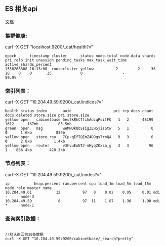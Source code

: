 ## ES 相关api

[文档](https://www.elastic.co/guide/en/elasticsearch/reference/current/getting-started-query-lang.html)

### 集群健康:

curl -X GET "localhost:9200/_cat/health?v"

```
epoch      timestamp cluster      status node.total node.data shards pri relo init unassign pending_tasks max_task_wait_time active_shards_percent
1556266388 16:13:08  routecluster yellow          2         2     36  18    0    0       25             0                  -                 59.0%

```

### 索引列表：

curl -X GET "10.204.49.59:9200/_cat/indices?v"

```
health status index       uuid                   pri rep docs.count docs.deleted store.size pri.store.size
yellow open   cabinetbase 5eu7kRhCTfihAdzqPsifFQ   1   2      48199         1612      167mb         85.5mb
green  open   msg         weMNDkQbSsigZLHSjizStw   5   1          0            0      1.6kb           839b
yellow open   store_roo   7Cp-qEfTQEmZ4DOqs7roQA   9   3          0            0      2.8kb          1.4kb
yellow open   router      v3hvuEuNTJ-mHyqZKxza_g   3   3         96            1    866.4kb        428.3kb

```

### 节点列表：

curl -X GET "10.204.49.59:9200/_cat/nodes?v"

```
ip           heap.percent ram.percent cpu load_1m load_5m load_15m node.role master name
10.204.49.61           12          97   0    0.02    0.05     0.01 mdi       -      node-3
10.204.49.59            8          97  11    1.87    1.96     1.90 mdi       *      node-1

```

### 查询索引数据：

```

//默认返回前10条数据
curl -X GET "10.204.49.59:9200/cabinetbase/_search?pretty"

```
